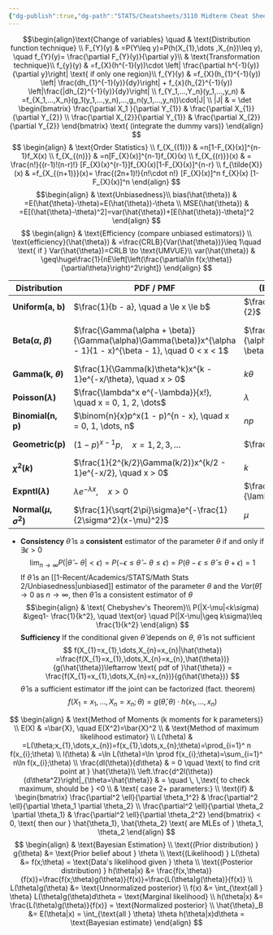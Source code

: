 ```yaml
---
{"dg-publish":true,"dg-path":"STATS/Cheatsheets/3110 Midterm Cheat Sheet.md","permalink":"/stats/cheatsheets/3110-midterm-cheat-sheet/","created":"2025-07-07T16:19:57.516-04:00","updated":"2025-07-07T17:14:55.019-04:00"}
---
```


$$\begin{align}\text{Change of variables} \quad  & \text{Distribution function technique} \\
 F_{Y}(y) & =P(Y\leq y)=P(h(X_{1},\dots ,X_{n})\leq y), \quad f_{Y}(y)= \frac{\partial F_{Y}(y)}{\partial y}\\
 & \text{Transformation technique}\\
f_{y}(y) & =f_{X}(h^{-1}(y))\cdot \left|  \frac{\partial h^{-1}(y)}{\partial y}\right| \text{ if only one region}\\
f_{Y}(y) & =f_{X}(h_{1}^{-1}(y)) \left| \frac{dh_{1}^{-1}(y)}{dy}\right| + f_{x}(h_{2}^{-1}(y)) \left|\frac{|dh_{2}^{-1}(y)}{dy}\right| \\
f_{Y_1,...,Y_n}(y_1,...,y_n) & =f_{X_1,...,X_n}(g_1(y_1,...,y_n),...,g_n(y_1,...,y_n))\cdot|J| \\
|J| & = \det
\begin{bmatrix}
\frac{\partial X_1 }{\partial Y_{1}} & \frac{\partial X_{1}}{\partial Y_{2}} \\
\frac{\partial X_{2}}{\partial Y_{1}} & \frac{\partial X_{2}}{\partial Y_{2}} 
\end{bmatrix} \text{ (integrate the dummy vars)}
\end{align}
$$
$$
\begin{align} 
 & \text{Order Statistics} \\
f_{X_{(1)}} & =n[1-F_{X}(x)]^{n-1}f_X(x) \\
f_{X_{(n)}} & =n[F_{X}(x)]^{n-1}f_{X}(x) \\
f_{X_{(r)}}(x) & = \frac{n!}{(r-1)!(n-r)!} [F_{X}(x)^{r-1}]f_{X}(x)[1-F_{X}(x)]^{n-r} \\
f_{\tilde{X}}(x)  & =f_{X_{(n+1)}}(x)= \frac{(2n+1)!}{n!\cdot n!} [F_{X}(x)]^n f_{X}(x) [1-F_{X}(x)]^n
\end{align}
$$
$$\begin{align}
  & \text{Unbiasedness}\\
bias(\hat{\theta}) & =E(\hat{\theta}-\theta)=E(\hat{\theta})-\theta \\
 MSE(\hat{\theta}) & =E[(\hat{\theta}-\theta)^2]=var(\hat{\theta})+[E(\hat{\theta})-\theta]^2
\end{align}
$$
$$
\begin{align}
 & \text{Efficiency (compare unbiased estimators)} \\
\text{efficiency}(\hat{\theta}) & =\frac{CRLB}{Var(\hat{\theta})}\leq 1\quad \text{ if } Var(\hat{\theta})=CRLB \to \text{UMVUE}\\
var(\hat{\theta}) & \geq\huge\frac{1}{nE\left[\left(\frac{\partial\ln f(x;\theta)}{\partial\theta}\right)^2\right]} 
\end{align}
$$

| **Distribution**            | **PDF / PMF**                                                                                                  | **(E(X))**                      | **E(X²)**                                                         | **(Var(X))**                                                 |
| --------------------------- | -------------------------------------------------------------------------------------------------------------- | ------------------------------- | ----------------------------------------------------------------- | ------------------------------------------------------------ |
| **Uniform(a, b)**           | $\frac{1}{b - a}, \quad a \le x \le b$                                                                         | $\frac{a + b}{2}$               | $\frac{a^2 + ab + b^2}{3}$                                        | $\frac{(b - a)^2}{12}$                                       |
| **Beta($\alpha$, $\beta$)** | $\frac{\Gamma(\alpha + \beta)}{\Gamma(\alpha)\Gamma(\beta)}x^{\alpha - 1}(1 - x)^{\beta - 1}, \quad 0 < x < 1$ | $\frac{\alpha}{\alpha + \beta}$ | $\frac{\alpha(\alpha + 1)}{(\alpha + \beta)(\alpha + \beta + 1)}$ | $\frac{\alpha\beta}{(\alpha + \beta)^2(\alpha + \beta + 1)}$ |
| **Gamma(k, $\theta$)**      | $\frac{1}{\Gamma(k)\theta^k}x^{k - 1}e^{-x/\theta}, \quad x > 0$                                               | $k\theta$                       | $k(k + 1)\theta^2$                                                | $k\theta^2$                                                  |
| **Poisson($\lambda$)**      | $\frac{\lambda^x e^{-\lambda}}{x!}, \quad x = 0, 1, 2, \dots$                                                  | $\lambda$                       | $\lambda(\lambda + 1)$                                            | $\lambda$                                                    |
| **Binomial(n, p)**          | $\binom{n}{x}p^x(1 - p)^{n - x}, \quad x = 0, 1, \dots, n$                                                     | $np$                            | $np(1 - p) + np^2$                                                | $np(1 - p)$                                                  |
| **Geometric(p)**            | $(1 - p)^{x - 1}p, \quad x = 1, 2, 3, \dots$                                                                   | $\frac{1}{p}$                   | $\frac{2 - p}{p^2}$                                               | $\frac{1 - p}{p^2}$                                          |
| **$\chi^2(k)$**             | $\frac{1}{2^{k/2}\Gamma(k/2)}x^{k/2 - 1}e^{-x/2}, \quad x > 0$                                                 | $k$                             | $k(k + 2)$                                                        | $2k$                                                         |
| **Expntl($\lambda$)**       | $\lambda e^{-\lambda x}, \quad x > 0$                                                                          | $\frac{1}{\lambda}$             | $\frac{2}{\lambda^2}$                                             | $\frac{1}{\lambda^2}$                                        |
| **Normal($\mu,\sigma^2$)**  | $\frac{1}{\sqrt{2\pi}\sigma}e^{-\frac{1}{2\sigma^2}(x-\mu)^2}$                                                 | $\mu$                           | $\mu^2+\sigma^2$                                                  | $\sigma^2$                                                   |

- **Consistency**
$\hat{\theta}$ is a **consistent** estimator of the parameter $\theta$ if and only if  $\exists\epsilon>0$
$$
\lim_{ n \to \infty } P(|\hat{\theta}-\theta|<\epsilon)=P(-\epsilon\leq \hat{\theta}-\theta\leq \epsilon ) 
  = P( \theta - \epsilon \leq \hat{\theta} \leq \theta + \epsilon ) =1
$$
If $\hat{\theta}$ is an [[1-Recent/Academics/STATS/Math Stats 2/Unbiasedness\|unbiased]] estimator of the parameter $\theta$ and the $Var(\hat{\theta})\to0$ as $n\to \infty$, then $\hat{\theta}$ is a consistent estimator of $\theta$
$$\begin{align} 
 & \text{
Chebyshev's Theorem}\\
P(|X-\mu|<k\sigma) &\geq1- \frac{1}{k^2}, \quad  \text{or} \quad P(|X-\mu|\geq k\sigma)\leq \frac{1}{k^2}
\end{align}
$$
**Sufficiency**
If the conditional given $\hat{\theta}$ depends on $\theta$, $\hat{\theta}$ is not sufficient
$$
f(X_{1}=x_{1},\dots,X_{n}=x_{n}|\hat{\theta})  =\frac{f(X_{1}=x_{1},\dots,X_{n}=x_{n},\hat{\theta})}{g(\hat{\theta})\leftarrow \text{ pdf of }\hat{\theta}} = \frac{f(X_{1}=x_{1},\dots,X_{n}=x_{n})}{g(\hat{\theta})}
$$
$\hat{\theta}$ is a sufficient estimator iff the joint can be factorized (fact. theorem)
$$
f(X_{1}=x_{1},\dots,X_{n}=x_{n};\theta)=g(\hat{\theta},\theta) \cdot h(x_{1},\dots ,x_{n})
$$

$$
\begin{align}
 & \text{Method of Moments        (k moments for k parameters)} \\
E(X) & =\bar{X}, \quad E(X^2)=\bar{X}^2 \\
 & \text{Method of maximum likelihood estimator} \\
L(\theta) & =L(\theta;x_{1},\dots,x_{n})=f(x_{1},\dots,x_{n};\theta)=\prod_{i=1}^ n f(x_{i};\theta) \\
l(\theta) & =\ln L(\theta)=\ln \prod f(x_{i};\theta)=\sum_{i=1}^ n\ln f(x_{i};\theta) \\
\frac{dl(\theta)}{d\theta} & = 0 \quad \text{ to find crit point at } \hat{\theta}\\
\left.\frac{d^2l(\theta)}{d\theta^2}\right|_{\theta=\hat{\theta}} & = \quad \, \,\text{ to check maximum, should be } <0 \\
 & \text{ case 2+ parameters:} \\
 \text{if}  & \begin{bmatrix}
\frac{\partial^2 \ell}{\partial \theta_1^2} & \frac{\partial^2 \ell}{\partial \theta_1 \partial \theta_2} \\
\frac{\partial^2 \ell}{\partial \theta_2 \partial \theta_1} & \frac{\partial^2 \ell}{\partial \theta_2^2}
\end{bmatrix} < 0, \text{ then our } \hat{\theta_1}, \hat{\theta_2} \text{ are MLEs of } \theta_1, \theta_2
\end{align}
$$
$$
\begin{align}  & \text{Bayesian Estimation} \\
 \text{(Prior distribution) } g(\theta) &= \text{Prior belief about } \theta \\ \text{(Likelihood) } L(\theta) &= f(x;\theta) = \text{Data's likelihood given } \theta \\ \text{(Posterior distribution) } h(\theta|x) &= \frac{f(x,\theta)}{f(x)}=\frac{f(x;\theta)g(\theta)}{f(x)}=\frac{L(\theta)g(\theta)}{f(x)} \\ L(\theta)g(\theta) &= \text{Unnormalized posterior} \\ f(x) &= \int_{\text{all } \theta} L(\theta)g(\theta)d\theta = \text{Marginal likelihood} \\ h(\theta|x) &= \frac{L(\theta)g(\theta)}{f(x)} = \text{Normalized posterior} \\ \hat{\theta}_B &= E(\theta|x) = \int_{\text{all } \theta} \theta h(\theta|x)d\theta = \text{Bayesian estimate} \end{align}
$$
